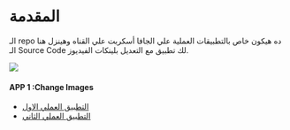 # المقدمة 
الـ repo ده هيكون خاص بالتطبيقات العملية علي الجافا أسكربت علي القناه وهينزل هنا الـ Source Code لك تطبيق مع التعديل بلينكات الفيديوز.

<img src="https://png.pngtree.com/png-vector/20221016/ourmid/pngtree-javascript-isolated-concept-vector-illustration-png-image_6299991.png">


#### APP 1 :Change Images 
<ul>
  <li> <a href="https://youtu.be/Ui4iGSf-SS4">التطبيق العملي الاول </a></li>
  <li> <a href="">التطبيق العملي الثاني </a></li>
</ul>
